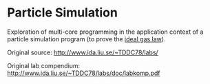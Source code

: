 Particle Simulation
======================
Exploration of multi-core programming in the application context of a particle simulation program (to prove the [ideal gas law](https://en.wikipedia.org/wiki/Ideal_gas_law)).

Original source: http://www.ida.liu.se/~TDDC78/labs/

Original lab compendium: http://www.ida.liu.se/~TDDC78/labs/doc/labkomp.pdf

